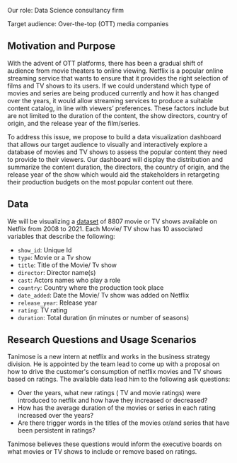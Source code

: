 Our role: Data Science consultancy firm 

Target audience: Over-the-top (OTT) media companies

## Motivation and Purpose 

With the advent of OTT platforms, there has been a gradual shift of audience from movie theaters to online viewing. Netflix is a popular online streaming service that wants to ensure that it provides the right selection of films and TV shows to its users. If we could understand which type of movies and series are being produced currently and how it has changed over the years, it would allow streaming services to produce a suitable content catalog, in line with viewers’ preferences. These factors include but are not limited to the duration of the content, the show directors, country of origin, and the release year of the film/series. 

To address this issue, we propose to build a data visualization dashboard that allows our target audience to visually and interactively explore a database of movies and TV shows to assess the popular content they need to provide to their viewers. Our dashboard will display the distribution and summarize the content duration, the directors, the country of origin, and the release year of the show which would aid the stakeholders in retargeting their production budgets on the most popular content out there.

## Data

We will be visualizing a [dataset](https://www.kaggle.com/shivamb/netflix-shows) of 8807 movie or TV shows available on Netflix from 2008 to 2021. Each Movie/ TV show has 10 associated variables that describe the following:

- `show_id`: Unique Id
- `type`: Movie or a Tv show
- `title`: Title of the Movie/ Tv show
- `director`: Director name(s)
- `cast`: Actors names who play a role
- `country`: Country where the production took place
- `date_added`: Date the Movie/ Tv show was added on Netflix
- `release_year`: Release year
- `rating`: TV rating
- `duration`: Total duration (in minutes or number of seasons)

## Research Questions and Usage Scenarios

Tanimose is a new intern at netflix and works in the business strategy division. He is appointed by the team lead to come up with a proposal
on how to drive the customer's consumption of netflix movies and TV shows based on ratings. The available data lead him to the following ask questions: 

- Over the years, what new ratings ( TV and movie ratings) were introduced to netflix and how have they increased or decreased?
- How has the average duration of the movies or series in each rating increased over the years?
- Are there trigger words in the titles of the movies or/and series that have been persistent in ratings?

Tanimose believes these questions would inform the executive boards on what movies or TV shows to include or remove based on ratings. 
